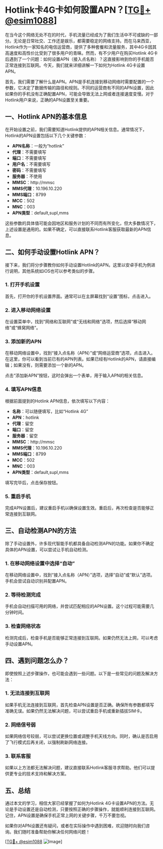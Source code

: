 # Hotlink卡4G卡如何設置APN？[[TG💪+ @esim1088](https://t.me/s/esim1088)]

在当今这个网络无处不在的时代，手机流量已经成为了我们生活中不可或缺的一部分。无论是日常社交、工作还是娱乐，都需要稳定的网络支持。而在马来西亚，Hotlink作为一家知名的电信运营商，提供了多种套餐和流量服务，其中4G卡因其高速度和高性价比受到了很多用户的青睐。然而，有不少用户在购买Hotlink 4G卡后遇到了一个问题：如何设置APN（接入点名称）？这直接影响到你的手机能否正常连接到互联网。今天，我们就来详细讲解一下如何为Hotlink 4G卡设置APN。

首先，我们需要了解什么是APN。APN是手机连接到移动网络时需要配置的一个参数，它决定了数据传输的路径和规则。不同的运营商有不同的APN设置，因此如果你的手机没有正确配置APN，可能会导致无法上网或者连接速度变慢。对于Hotlink用户来说，正确的APN设置至关重要。

## 一、Hotlink APN的基本信息

在开始设置之前，我们需要知道Hotlink提供的APN相关信息。通常情况下，Hotlink的APN设置包括以下几个关键参数：

- **APN名称**：一般为“hotlink”
- **代理**：不需要填写
- **端口**：不需要填写
- **用户名**：不需要填写
- **密码**：不需要填写
- **服务器**：不使用
- **MMSC**：http://mmsc
- **MMS代理**：10.196.10.220
- **MMS端口**：8799
- **MCC**：502
- **MNC**：003
- **APN类型**：default,supl,mms

这些参数的具体值可能会因地区和服务计划的不同而有所变化，但大多数情况下，上述设置是通用的。如果不确定，可以直接联系Hotlink客服获取最新的APN信息。

## 二、如何手动设置Hotlink APN？

接下来，我们将分步骤教你如何手动设置Hotlink的APN。这里以安卓手机为例进行说明，其他系统如iOS也可以参考类似的步骤。

### 1. 打开手机设置

首先，打开你的手机设置界面。通常可以在主屏幕找到“设置”图标，点击进入。

### 2. 进入移动网络设置

在设置菜单中，找到“网络和互联网”或“无线和网络”选项，然后选择“移动网络”或“蜂窝网络”。

### 3. 添加新的APN

在移动网络设置中，找到“接入点名称（APN）”或“网络运营商”选项，点击进入。在这里，你可以看到当前已有的APN列表。如果已经有Hotlink的APN，请直接编辑；如果没有，则需要添加一个新的APN。

点击“添加新APN”按钮，这时会弹出一个表单，用于输入APN的相关信息。

### 4. 填写APN信息

根据前面提到的Hotlink APN信息，依次填写以下内容：

- **名称**：可以随便填写，比如“Hotlink 4G”
- **APN**：hotlink
- **代理**：留空
- **端口**：留空
- **服务器**：留空
- **MMSC**：http://mmsc
- **MMS代理**：10.196.10.220
- **MMS端口**：8799
- **MCC**：502
- **MNC**：003
- **APN类型**：default,supl,mms

填写完毕后，点击保存按钮。

### 5. 重启手机

完成APN设置后，建议重启手机以确保设置生效。重启后，再次检查是否能够正常连接到互联网。

## 三、自动检测APN的方法

除了手动设置外，许多现代智能手机都具备自动检测APN的功能。如果你不确定具体的APN设置，可以尝试让手机自动检测。

### 1. 在移动网络设置中选择“自动”

在移动网络设置中，找到“接入点名称（APN）”选项，选择“自动”或“默认”选项。手机会尝试自动识别并配置APN。

### 2. 等待检测完成

手机会自动扫描可用的网络，并尝试匹配相应的APN设置。这个过程可能需要几分钟时间。

### 3. 检查网络状态

检测完成后，检查手机是否能够正常连接到互联网。如果仍然无法上网，可以考虑手动设置APN。

## 四、遇到问题怎么办？

即使按照上述步骤操作，也可能会遇到一些问题。以下是一些常见的问题及解决方法：

### 1. 无法连接到互联网

如果手机无法连接到互联网，首先检查APN设置是否正确。确保所有参数都填写准确无误。如果仍然无法解决问题，可以尝试重启手机或重新插拔SIM卡。

### 2. 网络信号弱

如果网络信号较弱，可以尝试更换位置或调整手机天线方向。同时，确认是否启用了飞行模式后再关闭，以强制刷新网络连接。

### 3. 联系客服

如果以上方法都无法解决问题，建议直接联系Hotlink客服寻求帮助。他们可以提供更专业的技术支持和解决方案。

## 五、总结

通过本文的学习，相信大家已经掌握了如何为Hotlink 4G卡设置APN的方法。无论是手动设置还是自动检测，只要按照正确的步骤操作，就能顺利连接到互联网。记住，APN设置是确保手机正常上网的关键步骤，千万不要忽视。

如果你对APN设置还有疑问，或者在实际操作中遇到困难，欢迎随时向我们咨询。我们随时准备帮助你解决任何网络问题！

[[TG💪+ @esim1088](https://t.me/s/esim1088) ![Image](https://i.postimg.cc/4NQfJmqS/Snipaste-2025-05-13-00-14-12.png)]